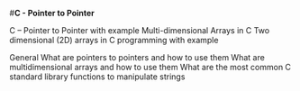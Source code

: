 #**C - Pointer to Pointer**

C – Pointer to Pointer with example
Multi-dimensional Arrays in C
Two dimensional (2D) arrays in C programming with example

General
What are pointers to pointers and how to use them
What are multidimensional arrays and how to use them
What are the most common C standard library functions to manipulate strings

